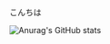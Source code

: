 こんちは

![Anurag's GitHub stats](https://github-readme-stats.vercel.app/api?username=Sakurai00&count_private=true&show_icons=true&hide=stars&theme=ayu-mirage)



<!--
**Sakurai00/Sakurai00** is a ✨ _special_ ✨ repository because its `README.md` (this file) appears on your GitHub profile.


https://github.com/anuraghazra/github-readme-stats

[![Top Langs](https://github-readme-stats.vercel.app/api/top-langs/?username=Sakurai00&layout=compact)](https://github.com/anuraghazra/github-readme-stats)
[![trophy](https://github-profile-trophy.vercel.app/?username=Sakurai00&theme=onedark&rank=SSS,SS,S,AAA,AA,A)](https://github.com/ryo-ma/github-profile-trophy)


Here are some ideas to get you started:

- 🔭 I’m currently working on ...
- 🌱 I’m currently learning ...
- 👯 I’m looking to collaborate on ...
- 🤔 I’m looking for help with ...
- 💬 Ask me about ...
- 📫 How to reach me: ...
- 😄 Pronouns: ...
- ⚡ Fun fact: ...
-->

